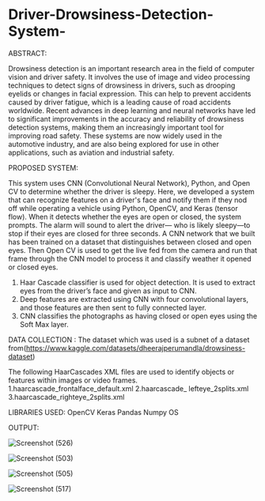 # Driver-Drowsiness-Detection-System-

ABSTRACT: 

Drowsiness detection is an important research area in the field of computer vision and driver safety. It involves the use of image and video 
processing techniques to detect signs of drowsiness in drivers, such as drooping eyelids or changes in facial expression. This can help to 
prevent accidents caused by driver fatigue, which is a leading cause of road accidents worldwide. Recent advances in deep learning and 
neural networks have led to significant improvements in the accuracy and reliability of drowsiness detection systems, making them an 
increasingly important tool for improving road safety. These systems are now widely used in the automotive industry, and are also being 
explored for use in other applications, such as aviation and industrial safety. 

PROPOSED SYSTEM:

This system uses CNN (Convolutional Neural Network), Python, and Open CV to determine whether the driver is sleepy. Here, we developed a 
system that can recognize features on a driver's face and notify them if they nod off while operating a vehicle using Python, OpenCV, and 
Keras (tensor flow). When it detects whether the eyes are open or closed, the system prompts. The alarm will sound to alert the driver—
who is likely sleepy—to stop if their eyes are closed for three seconds. A CNN network that we built has been trained on a dataset that 
distinguishes between closed and open eyes.  Then Open CV is used to get the live fed from the camera and run that frame through the CNN 
model to process it and classify weather it opened or closed eyes.
1. Haar Cascade classifier is used for object detection. It is used to extract eyes from the driver’s face and given as input to CNN.
2. Deep features are extracted using CNN with four convolutional layers, and those features are then sent to fully connected layer.
3. CNN classifies the photographs as having closed or open eyes using the Soft Max layer.

DATA COLLECTION :
The dataset which was used is a subnet of a dataset from(https://www.kaggle.com/datasets/dheerajperumandla/drowsiness-dataset)

The following  HaarCascades XML files are used to  identify objects or features within images or video frames.
  1.haarcascade_frontalface_default.xml
  2.haarcascade_ lefteye_2splits.xml
  3.haarcascade_righteye_2splits.xml

LIBRARIES USED:
  OpenCV
  Keras
  Pandas
  Numpy
  OS

OUTPUT:


![Screenshot (526)](https://github.com/AkshayaRobbi/Driver-Drowsiness-Detection-System-/assets/149946045/f9d1295c-75f4-49ff-9a34-1a7a0e468e8a)

![Screenshot (503)](https://github.com/AkshayaRobbi/Driver-Drowsiness-Detection-System-/assets/149946045/d0051901-602e-41d0-8926-eee20c5869d0)

![Screenshot (505)](https://github.com/AkshayaRobbi/Driver-Drowsiness-Detection-System-/assets/149946045/2ca56068-458e-4cff-8564-99af051fabf9)

![Screenshot (517)](https://github.com/AkshayaRobbi/Driver-Drowsiness-Detection-System-/assets/149946045/ca62aa55-0b6e-4362-a5cd-4868f764ee11)



